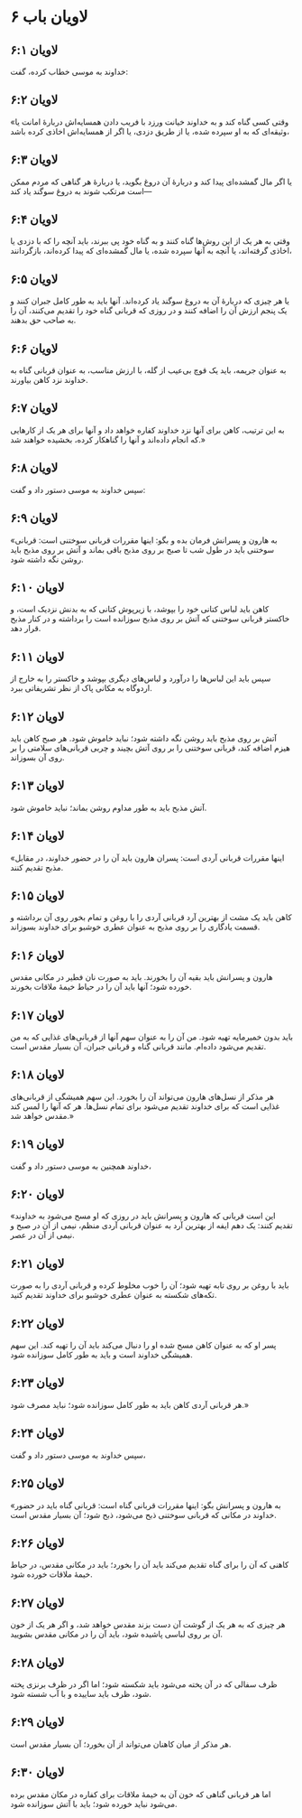 # لاویان باب ۶

## لاویان ۶:۱
خداوند به موسی خطاب کرده، گفت:

## لاویان ۶:۲
«وقتی کسی گناه کند و به خداوند خیانت ورزد با فریب دادن همسایه‌اش دربارهٔ امانت یا وثیقه‌ای که به او سپرده شده، یا از طریق دزدی، یا اگر از همسایه‌اش اخاذی کرده باشد،

## لاویان ۶:۳
یا اگر مال گمشده‌ای پیدا کند و دربارهٔ آن دروغ بگوید، یا دربارهٔ هر گناهی که مردم ممکن است مرتکب شوند به دروغ سوگند یاد کند—

## لاویان ۶:۴
وقتی به هر یک از این روش‌ها گناه کنند و به گناه خود پی ببرند، باید آنچه را که با دزدی یا اخاذی گرفته‌اند، یا آنچه به آنها سپرده شده، یا مال گمشده‌ای که پیدا کرده‌اند، بازگردانند،

## لاویان ۶:۵
یا هر چیزی که دربارهٔ آن به دروغ سوگند یاد کرده‌اند. آنها باید به طور کامل جبران کنند و یک پنجم ارزش آن را اضافه کنند و در روزی که قربانی گناه خود را تقدیم می‌کنند، آن را به صاحب حق بدهند.

## لاویان ۶:۶
به عنوان جریمه، باید یک قوچ بی‌عیب از گله، با ارزش مناسب، به عنوان قربانی گناه به خداوند نزد کاهن بیاورند.

## لاویان ۶:۷
به این ترتیب، کاهن برای آنها نزد خداوند کفاره خواهد داد و آنها برای هر یک از کارهایی که انجام داده‌اند و آنها را گناهکار کرده، بخشیده خواهند شد.»

## لاویان ۶:۸
سپس خداوند به موسی دستور داد و گفت:

## لاویان ۶:۹
«به هارون و پسرانش فرمان بده و بگو: اینها مقررات قربانی سوختنی است: قربانی سوختنی باید در طول شب تا صبح بر روی مذبح باقی بماند و آتش بر روی مذبح باید روشن نگه داشته شود.

## لاویان ۶:۱۰
کاهن باید لباس کتانی خود را بپوشد، با زیرپوش کتانی که به بدنش نزدیک است، و خاکستر قربانی سوختنی که آتش بر روی مذبح سوزانده است را برداشته و در کنار مذبح قرار دهد.

## لاویان ۶:۱۱
سپس باید این لباس‌ها را درآورد و لباس‌های دیگری بپوشد و خاکستر را به خارج از اردوگاه به مکانی پاک از نظر تشریفاتی ببرد.

## لاویان ۶:۱۲
آتش بر روی مذبح باید روشن نگه داشته شود؛ نباید خاموش شود. هر صبح کاهن باید هیزم اضافه کند، قربانی سوختنی را بر روی آتش بچیند و چربی قربانی‌های سلامتی را بر روی آن بسوزاند.

## لاویان ۶:۱۳
آتش مذبح باید به طور مداوم روشن بماند؛ نباید خاموش شود.

## لاویان ۶:۱۴
«اینها مقررات قربانی آردی است: پسران هارون باید آن را در حضور خداوند، در مقابل مذبح تقدیم کنند.

## لاویان ۶:۱۵
کاهن باید یک مشت از بهترین آرد قربانی آردی را با روغن و تمام بخور روی آن برداشته و قسمت یادگاری را بر روی مذبح به عنوان عطری خوشبو برای خداوند بسوزاند.

## لاویان ۶:۱۶
هارون و پسرانش باید بقیه آن را بخورند. باید به صورت نان فطیر در مکانی مقدس خورده شود؛ آنها باید آن را در حیاط خیمهٔ ملاقات بخورند.

## لاویان ۶:۱۷
باید بدون خمیرمایه تهیه شود. من آن را به عنوان سهم آنها از قربانی‌های غذایی که به من تقدیم می‌شود داده‌ام. مانند قربانی گناه و قربانی جبران، آن بسیار مقدس است.

## لاویان ۶:۱۸
هر مذکر از نسل‌های هارون می‌تواند آن را بخورد. این سهم همیشگی از قربانی‌های غذایی است که برای خداوند تقدیم می‌شود برای تمام نسل‌ها. هر که آنها را لمس کند مقدس خواهد شد.»

## لاویان ۶:۱۹
خداوند همچنین به موسی دستور داد و گفت،

## لاویان ۶:۲۰
«این است قربانی که هارون و پسرانش باید در روزی که او مسح می‌شود به خداوند تقدیم کنند: یک دهم ایفه از بهترین آرد به عنوان قربانی آردی منظم، نیمی از آن در صبح و نیمی از آن در عصر.

## لاویان ۶:۲۱
باید با روغن بر روی تابه تهیه شود؛ آن را خوب مخلوط کرده و قربانی آردی را به صورت تکه‌های شکسته به عنوان عطری خوشبو برای خداوند تقدیم کنید.

## لاویان ۶:۲۲
پسر او که به عنوان کاهن مسح شده او را دنبال می‌کند باید آن را تهیه کند. این سهم همیشگی خداوند است و باید به طور کامل سوزانده شود.

## لاویان ۶:۲۳
هر قربانی آردی کاهن باید به طور کامل سوزانده شود؛ نباید مصرف شود.»

## لاویان ۶:۲۴
سپس خداوند به موسی دستور داد و گفت،

## لاویان ۶:۲۵
«به هارون و پسرانش بگو: اینها مقررات قربانی گناه است: قربانی گناه باید در حضور خداوند در مکانی که قربانی سوختنی ذبح می‌شود، ذبح شود؛ آن بسیار مقدس است.

## لاویان ۶:۲۶
کاهنی که آن را برای گناه تقدیم می‌کند باید آن را بخورد؛ باید در مکانی مقدس، در حیاط خیمهٔ ملاقات خورده شود.

## لاویان ۶:۲۷
هر چیزی که به هر یک از گوشت آن دست بزند مقدس خواهد شد، و اگر هر یک از خون آن بر روی لباسی پاشیده شود، باید آن را در مکانی مقدس بشویید.

## لاویان ۶:۲۸
ظرف سفالی که در آن پخته می‌شود باید شکسته شود؛ اما اگر در ظرف برنزی پخته شود، ظرف باید ساییده و با آب شسته شود.

## لاویان ۶:۲۹
هر مذکر از میان کاهنان می‌تواند از آن بخورد؛ آن بسیار مقدس است.

## لاویان ۶:۳۰
اما هر قربانی گناهی که خون آن به خیمهٔ ملاقات برای کفاره در مکان مقدس برده می‌شود نباید خورده شود؛ باید با آتش سوزانده شود.
